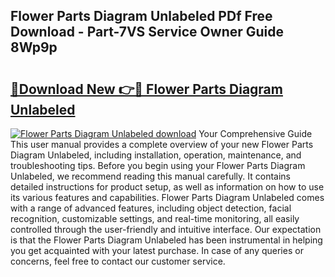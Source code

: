 ## Flower Parts Diagram Unlabeled PDf Free Download - Part-7VS Service Owner Guide 8Wp9p

# <h2><a href="http://dfpg32.blite.top/?on=Flower+Parts+Diagram+Unlabeled">🔗Download New 👉🔴 Flower Parts Diagram Unlabeled</a></h2>

[![Flower Parts Diagram Unlabeled download](https://i.imgur.com/lujVjoI.png)](http://dfpg32.blite.top/?on=Flower+Parts+Diagram+Unlabeled)
Your Comprehensive Guide This user manual provides a complete overview of your new Flower Parts Diagram Unlabeled, including installation, operation, maintenance, and troubleshooting tips. Before you begin using your Flower Parts Diagram Unlabeled, we recommend reading this manual carefully. It contains detailed instructions for product setup, as well as information on how to use its various features and capabilities. Flower Parts Diagram Unlabeled comes with a range of advanced features, including object detection, facial recognition, customizable settings, and real-time monitoring, all easily controlled through the user-friendly and intuitive interface. Our expectation is that the Flower Parts Diagram Unlabeled has been instrumental in helping you get acquainted with your latest purchase. In case of any queries or concerns, feel free to contact our customer service.
